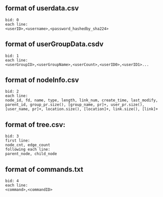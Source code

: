 ## format of userdata.csv
```
bid: 0
each line:
<userID>,<username>,<password_hashedby_sha224>
```

## format of userGroupData.csdv
```
bid: 1
each line:
<userGroupID>,<userGroupName>,<userCount>,<userID0>,<userID1>...
```

## format of nodeInfo.csv
```
bid: 2
each line:
node_id, fd, name, type, length, link_num, create_time, last_modify, parent_id, group_pr.size(), [group_name, pr]+, user_pr.size(), [user_name, pr]+, location.size(), [location]+, link.size(), [link]+
```

## format of tree.csv:
```
bid: 3
first line: 
node_cnt, edge_count
following each line: 
parent_node, child_node
```

## format of commands.txt
```
bid: 4
each line:
<command>,<commandID>
```